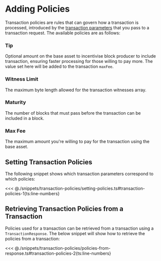 # Adding Policies

Transaction policies are rules that can govern how a transaction is processed, introduced by the [transaction parameters](./adding-parameters.md) that you pass to a transaction request. The available policies are as follows:

### Tip

Optional amount on the base asset to incentivise block producer to include transaction, ensuring faster processing for those willing to pay more. The value set here will be added to the transaction `maxFee`.

### Witness Limit

The maximum byte length allowed for the transaction witnesses array.

### Maturity

The number of blocks that must pass before the transaction can be included in a block.

### Max Fee

The maximum amount you're willing to pay for the transaction using the base asset.

## Setting Transaction Policies

The following snippet shows which transaction parameters correspond to which policies:

<<< @./snippets/transaction-policies/setting-policies.ts#transaction-policies-1{ts:line-numbers}

## Retrieving Transaction Policies from a Transaction

Policies used for a transaction can be retrieved from a transaction using a `TransactionResponse`. The below snippet will show how to retrieve the policies from a transaction:

<<< @./snippets/transaction-policies/policies-from-response.ts#transaction-policies-2{ts:line-numbers}
